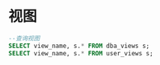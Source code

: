 # 视图

```sql
--查询视图
SELECT view_name, s.* FROM dba_views s;
SELECT view_name, s.* FROM user_views s;
```
